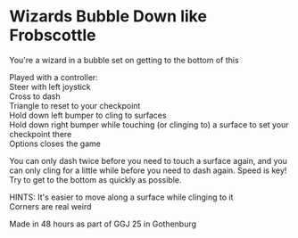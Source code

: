 # Wizards Bubble Down like Frobscottle
You're a wizard in a bubble set on getting to the bottom of this

Played with a controller:  
Steer with left joystick  
Cross to dash  
Triangle to reset to your checkpoint  
Hold down left bumper to cling to surfaces  
Hold down right bumper while touching (or clinging to) a surface to set your checkpoint there  
Options closes the game  

You can only dash twice before you need to touch a surface again, and you can only cling for a little while before you need to dash again. Speed is key! Try to get to the bottom as quickly as possible.

HINTS:
It's easier to move along a surface while clinging to it  
Corners are real weird


Made in 48 hours as part of GGJ 25 in Gothenburg
